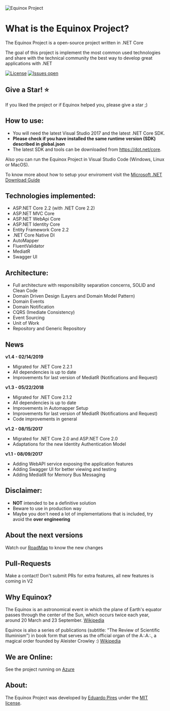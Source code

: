 <img src="http://www.eduardopires.net.br/wp-content/uploads/2016/12/EquinoxLogo.png" alt="Equinox Project"> 


What is the Equinox Project?
=====================
The Equinox Project is a open-source project written in .NET Core

The goal of this project is implement the most common used technologies and share with the technical community the best way to develop great applications with .NET

[![License](https://img.shields.io/github/license/eduardopires/equinoxproject.svg)](LICENSE)
[![Issues open](https://img.shields.io/github/issues/eduardopires/equinoxproject.svg)](https://huboard.com/EduardoPires/EquinoxProject/)

## Give a Star! :star:
If you liked the project or if Equinox helped you, please give a star ;)

## How to use:
- You will need the latest Visual Studio 2017 and the latest .NET Core SDK.
- **Please check if you have installed the same runtime version (SDK) described in global.json**
- The latest SDK and tools can be downloaded from https://dot.net/core.

Also you can run the Equinox Project in Visual Studio Code (Windows, Linux or MacOS).

To know more about how to setup your enviroment visit the [Microsoft .NET Download Guide](https://www.microsoft.com/net/download)

## Technologies implemented:

- ASP.NET Core 2.2 (with .NET Core 2.2)
 - ASP.NET MVC Core 
 - ASP.NET WebApi Core
 - ASP.NET Identity Core
- Entity Framework Core 2.2
- .NET Core Native DI
- AutoMapper
- FluentValidator
- MediatR
- Swagger UI

## Architecture:

- Full architecture with responsibility separation concerns, SOLID and Clean Code
- Domain Driven Design (Layers and Domain Model Pattern)
- Domain Events
- Domain Notification
- CQRS (Imediate Consistency)
- Event Sourcing
- Unit of Work
- Repository and Generic Repository

## News

**v1.4 - 02/14/2019**
- Migrated for .NET Core 2.2.1
- All dependencies is up to date
- Improvements for last version of MediatR (Notifications and Request)

**v1.3 - 05/22/2018**
- Migrated for .NET Core 2.1.2
- All dependencies is up to date
- Improvements in Automapper Setup
- Improvements for last version of MediatR (Notifications and Request)
- Code improvements in general

**v1.2 - 08/15/2017**
- Migrated for .NET Core 2.0 and ASP.NET Core 2.0
- Adaptations for the new Identity Authentication Model

**v1.1 - 08/09/2017**
- Adding WebAPI service exposing the application features
- Adding Swagger UI for better viewing and testing
- Adding MediatR for Memory Bus Messaging

## Disclaimer:
- **NOT** intended to be a definitive solution
- Beware to use in production way
- Maybe you don't need a lot of implementations that is included, try avoid the **over engineering**

## About the next versions
Watch our [RoadMap](https://github.com/EduardoPires/EquinoxProject/wiki/RoadMap) to know the new changes

## Pull-Requests 
Make a contact! Don't submit PRs for extra features, all new features is coming in V2

## Why Equinox?
The Equinox is an astronomical event in which the plane of Earth's equator passes through the center of the Sun, which occurs twice each year, around 20 March and 23 September. [Wikipedia](https://en.wikipedia.org/wiki/Equinox)

Equinox is also a series of publications (subtitle: "The Review of Scientific Illuminism") in book form that serves as the official organ of the A∴A∴, a magical order founded by Aleister Crowley :) [Wikipedia](https://en.wikipedia.org/wiki/The_Equinox)

## We are Online:
See the project running on <a href="http://equinoxproject.azurewebsites.net" target="_blank">Azure</a>

## About:
The Equinox Project was developed by [Eduardo Pires](http://eduardopires.net.br) under the [MIT license](LICENSE).

